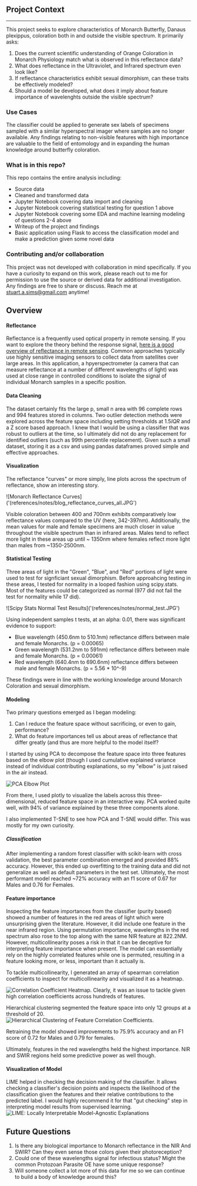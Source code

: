 ## Project Context


-----

This project seeks to explore characteristics of Monarch Butterfly, Danaus plexippus, coloration both in and outside the visible spectrum. It primarily asks:

1) Does the current scientific understanding of Orange Coloration in Monarch Physiology match what is observed in this reflectance data?
2) What does reflectance in the Ultraviolet, and Infrared spectrum even look like?
3) If reflectance characteristics exhibit sexual dimorphism, can these traits be effectively modeled?
4) Should a model be developed, what does it imply about feature importance of wavelenghts outside the visible spectrum?

### Use Cases

The classifier could be applied to generate sex labels of specimens sampled with a similar hyperspectral imager where samples are no longer available. Any findings relating to non-visible features with high importance are valuable to the field of entomology and in expanding the human knowledge around butterfly coloration. 

### What is in this repo?

This repo contains the entire analysis including:

* Source data
* Cleaned and transformed data
* Jupyter Notebook covering data import and cleaning
* Jupyter Notebook covering statistical testing for question 1 above
* Jupyter Notebook covering some EDA and machine learning modeling of questions 2-4 above
* Writeup of the project and findings
* Basic application using Flask to access the classification model and make a prediction given some novel data

### Contributing and/or collaboration

This project was not developed with collaboration in mind specifically. If you have a curiosity to expand on this work, please reach out to me for permission to use the source or derived data for additional investigation. Any findings are free to share or discuss. Reach me at stuart.a.sims@gmail.com anytime!

## Overview

#### Reflectance

Reflectance is a frequently used optical property in remote sensing. If you want to explore the theory behind the response signal, [here is a good overview of reflectance in remote sensing](http://www.oceanopticsbook.info/view/overview_of_optical_oceanography/reflectances).  Common approaches typically use highly sensitive imaging sensors to collect data from satellites over large areas. In this application, a hpyerspectrometer (a camera that can measure reflectance at a number of different wavelengths of light) was used at close range in controlled conditions to isolate the signal of individual Monarch samples in a specific position.

#### Data Cleaning

The dataset certainly fits the large p, small n area with 96 complete rows and 994 features stored in columns. Two outlier detection methods were explored across the feature space including setting thresholds at 1.5*IQR* and a Z score based approach. I knew that I would be using a classifier that was robust to outliers at the time, so I ultimately did not do any replacement for identified outliers (such as 99th percentile replacement). Given such a small dataset, storing it as a csv and using pandas dataframes proved simple and effective approaches.

#### Visualization

The reflectance "curves" or more simply, line plots across the spectrum of reflectance, show an interesting story.

![Monarch Reflectance Curves]('(references/notes/blog_reflectance_curves_all.JPG')

Visible coloration between 400 and 700nm exhibits comparatively low reflectance values compared to the UV (here, 342-397nm). Additionally, the mean values for male and female specimens are much closer in value throughout the visible spectrum than in infrared areas. Males tend to reflect more light in these areas up until ~ 1350nm where females reflect more light than males from ~1350-2500nm.


#### Statistical Testing

Three areas of light in the "Green", "Blue", and  "Red" portions of light were used to test for signficiant sexual dimorphism. Before approahcing testing in these areas, I tested for normality in a looped fashion using scipy.stats. Most of the features could be categorized as normal (977 did not fail the test for normality while 17 did).

![Scipy Stats Normal Test Results]('(references/notes/normal_test.JPG')

Using independent samples t tests, at an alpha: 0.01, there was significant evidence to support:

* Blue wavelength (450.6nm to 510.1nm) reflectance differs between male and female Monarchs. (p = 0.00065)
* Green wavelength (531.2nm to 591nm) reflectance differs between male and female Monarchs. (p = 0.00061)
* Red wavelength (640.4nm to 690.6nm) reflectance differs between male and female Monarchs. (p = 5.56 * 10^-9)

These findings were in line with the working knowledge around Monarch Coloration and sexual dimorphism.

#### Modeling

Two primary questions emerged as I began modeling:

1) Can I reduce the feature space without sacrificing, or even to gain, performance?
2) What do feature importances tell us about areas of reflectance that differ greatly (and thus are more helpful to the model itself?

I started by using PCA to decompose the feature space into three features based on the elbow plot (though I used cumulative explained variance instead of individual contributing explanations, so my "elbow" is just raised in the air instead.

![PCA Elbow Plot](references/notes/pca_variance_explained.JPG)

From there, I used plotly to visualize the labels across this three-dimensional, reduced feature space in an interactive way.
PCA worked quite well, with 94% of variance explained by these three components alone.

I also implemented T-SNE to see how PCA and T-SNE would differ. This was mostly for my own curiosity.

##### Classification

After implementing a random forest classifier with scikit-learn with cross validation, the best parameter combination emerged and provided 88% accuracy. However, this ended up overfitting to the training data and did not generalize as well as default parameters in the test set. Ultimately, the most performant model reached ~72% accuracy with an f1 score of 0.67 for Males and 0.76 for Females.



#### Feature importance

Inspecting the feature importances from the classifier (purity based) showed a number of features in the red areas of light which were unsurprising given the literature. However, it did include one feature in the near infrared region. Using permutation importance, wavelengths in the red spectrum also rose to the top along with the same NIR feature at 822.2NM. However, multicollinearity poses a risk in that it can be deceptive for interpreting feature importance when present. The model can essentially rely on the highly correlated features while one is permuted, resulting in a feature looking more, or less, important than it actually is.

To tackle multicollinearity, I generated an array of spearman correlation coefficients to inspect for multicollinearity and visualized it as a heatmap.

![Correlation Coefficient Heatmap](references/notes/blog_spearman_r_heatmap.jpg). Clearly, it was an issue to tackle given high correlation coefficients across hundreds of features.

Hierarchical clustering segmented the feature space into only 12 groups at a threshold of 20.
![Hierarchical Clustering of Feature Correlation Coefficients](references/notes/hierarchical_clustering_features.JPG).

Retraining the model showed improvements to 75.9% accuracy and an F1 score of 0.72 for Males and 0.79 for females. 

Ultimately, features in the red wavelengths held the highest importance. NIR and SWIR regions held some predictive power as well though.


#### Visualization of Model

LIME helped in checking the decision making of the classifier. It allows checking a classifier's decision points and inspects the likelihood of the classification given the features and their relative contributions to the predicted label. I would highly recommend it for that "gut checking" step in interpreting model results from supervised learning.
![LIME: Locally Interpretable Model-Agnostic Explanations](references/notes/lime_results.JPG)


## Future Questions

1) Is there any biological importance to Monarch reflectance in the NIR And SWIR? Can they even sense those colors given their photoreception?
2) Could one of these wavelengths signal for infectious status? Might the common Protozoan Parasite OE have some unique response?
3) Will someone collect a lot more of this data for me so we can continue to build a body of knowledge around this?




